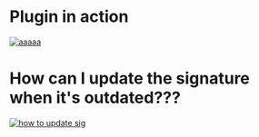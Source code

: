 # Plugin in action
[![aaaaa](https://i.imgur.com/jKUoQtl.jpeg)](https://youtu.be/SHljMbWJ3Ow)


# How can I update the signature when it's outdated???
[![how to update sig](https://i.imgur.com/BCLVDYq.png)](https://youtu.be/sYH6E9dOM3M)